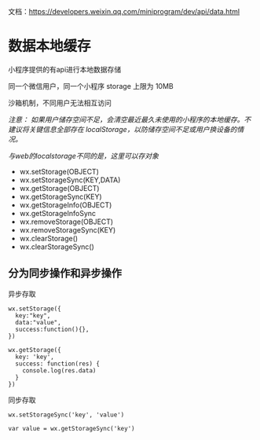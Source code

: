 
文档：https://developers.weixin.qq.com/miniprogram/dev/api/data.html


# 数据本地缓存

小程序提供的有api进行本地数据存储

同一个微信用户，同一个小程序 storage 上限为 10MB

沙箱机制，不同用户无法相互访问

*注意： 如果用户储存空间不足，会清空最近最久未使用的小程序的本地缓存。不建议将关键信息全部存在 localStorage，以防储存空间不足或用户换设备的情况。*

*与web的localstorage不同的是，这里可以存对象*

- wx.setStorage(OBJECT)
- wx.setStorageSync(KEY,DATA)
- wx.getStorage(OBJECT)
- wx.getStorageSync(KEY)
- wx.getStorageInfo(OBJECT)
- wx.getStorageInfoSync
- wx.removeStorage(OBJECT)
- wx.removeStorageSync(KEY)
- wx.clearStorage()
- wx.clearStorageSync()


## 分为同步操作和异步操作

异步存取
```
wx.setStorage({
  key:"key",
  data:"value",
  success:function(){},
})

wx.getStorage({
  key: 'key',
  success: function(res) {
  	console.log(res.data)
  } 
})
```

同步存取
```
wx.setStorageSync('key', 'value')

var value = wx.getStorageSync('key')
```